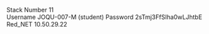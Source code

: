 Stack Number	11	
Username    JOQU-007-M	  (student) 
Password	    2sTmj3FfSIha0wLJhtbE          
Red_NET    10.50.29.22
            	
              
